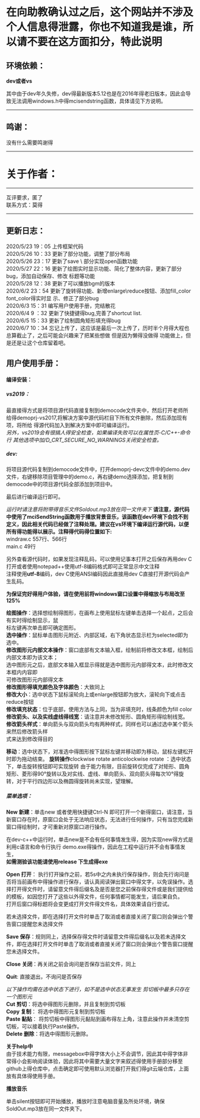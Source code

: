 # 在向助教确认过之后，这个网站并不涉及个人信息得泄露，你也不知道我是谁，所以请不要在这方面扣分，特此说明
## 环境依赖：

**dev或者vs**

其中由于dev年久失修，dev得最新版本5.12也是在2016年得老旧版本，因此会导致无法调用windows.h中得mcisendstring函数，具体请见下方说明。

***

## 鸣谢：

没有什么需要鸣谢得

***

# 关于作者：

***

互评要求，匿了  
联系方式：莫得  

***

## 更新日志：

2020/5/23 19：05	 上传框架代码  
2020/5/26 10：33     更新了部分功能，调整了部分布局  
2020/5/26 23：17	 更新了save \ 部分实现open函数功能  
2020/5/27 22：16 	更新了绘图实时显示功能、简化了整体内容，更新了部分bug，添加自动保存、修改		   							 标题等功能  
2020/5/28 12：38 	更新了可以播放bgm的版本    
2020/6/2   23：54     更新了旋转得功能、新增enlarge\reduce按钮、添加fill_color font_color得实时显	  								示、修正了部分bug  
2020/6/3   15：31 	编写用户使用手册，完结散花  
2020/6/4	9  ：32	更新了快捷键得bug,完善了shortcut list.  
2020/6/5	15：33 	更新了绘制圆角矩形填充得bug  
2020/6/7	10：34	忘记上传了，这应该是最后一次上传了，历时半个月得大程也总算截止了，之后可能会兴趣来了把某些想做		但是因为懒得没做得 功能做上，但是还是让这个仓库留着吧。  

## 用户使用手册：
#### 编译安装：

##### vs2019：

最直接得方式是将项目源代码直接复制到democode文件夹中，然后打开老师所给得demoprj-vs2017,将解决方案中源代码栏目下所有文件删除，然后添加现有项，将所给 得源代码加入到解决方案中即可编译运行。  
*另外，vs2019会有很搞人得安全检查，如果编译失败可以在属性页-C/C++-命令行 其他选项中加/D_CRT_SECURE_NO_WARNINGS关闭安全检查。*   
##### dev:
将项目源代码复制到democode文件中，打开demoprj-devc文件中的demo.dev文件，右键移除项目管理中的demo.c，再右键demo选择添加，把复制到democode中的项目源代码全部添加到项目中。  

最后进行编译运行即可。  



*运行时请注意将附带得音乐文件Soldout.mp3放在同一文件夹下* 
**请注意，源代码中使用了mciSendString函数用于播放背景音乐，该函数在dev环境下会找不到定义，因此相关代码已经做了注释处理。建议在vs环境下编译运行源代码，以便所有得功能得以展示。注释得代码得位置如下:**  
windraw.c 557行、566行   
main.c       49行  

另外查看源代码时，如果发现注释乱码，可以使用记事本打开之后保存再用dev C打开或者使用notepad++使用utf-8编码格式即可正常显示中文注释  
注释使用**utf-8**编码，dev C使用ANSI编码因此直接用dev C直接打开源代码会产生乱码。  

**为保证完好得用户体验，请在使用前将windows窗口设置中得缩放与布局改至125%**  


**绘图操作**：选择想绘制得图形，在画布上使用鼠标左键单击选择一个起点，之后会有实时得绘制显示，鼠	  
		标左键再次单击即可确定图形。  
**选中操作**：鼠标单击图形元附近、内部区域，右下角状态显示栏为selected即为选中。  
**修改图形元内部文本操作**：窗口底部有文本输入框，绘制前将修改文本框，绘制后内部文本即为该文本；		
			选中图形元之后，底部文本输入框显示得就是选中图形元内部得文本，此时修改文本框内内容即			 
			可修改图形元内部得文本  
**修改图形得填充颜色及字体颜色**：大致同上  
**修改大小**：选中状态下鼠标滚轮向上或enlarge按钮即为放大，滚轮向下或点击reduce按钮  
**修改填充状态**：位于底部，使用方法与上同，当为非填充时，线条颜色为fill color  
**修改箭头、以及实线虚线得线宽**：请注意并未修改矩形、圆角矩形得绘制线宽。   
**修改箭头样式**：单向箭头与双向箭头均有两种样式，同样也可以通过选中某个箭头来然后修改箭头样	  
式来达到修改得目的

**移动**：选中状态下，对准选中得图形按下鼠标左键并移动即为移动，鼠标左键松开时即为拖动结束。
**旋转操作**clockwise rotate anticolockwise rotate ：选中状态下，单击旋转按钮即可实现旋转
			由于能力有限，目前旋转仅完成了对矩形、圆角矩形、菱形得90°旋转以及对实线、虚线、单向箭头、双向箭头得每次10°得旋转，对于平行四边形以及椭圆得旋转尚未实现，望理解。

##### 菜单选项：

**New 新建**：单击new 或者使用快捷键Ctrl-N 即可打开一个新得窗口，请注意，当新窗口存在时，原窗口会处于无法响应状态，无法进行任何操作，只有当您完成新窗口得绘制时，才可重新对原窗口进行操作。  

在dev-c++中运行时，单击new是不会有任何事情发生得，因为实现new得方式是利用c语言和命令行执行 demo.exe得操作，因此在工程中运行并不会有事情发生，  
**如需测验该功能请使用release 下生成得exe**

**Open 打开**： 执行打开操作之前，若5s中之内未执行保存操作，则会先行询问是否将当前画布中得操作进行保存，请认真阅读弹出窗口中得文字，以免误操作。选择打开得文件时，请留意文件得后缀名及是否是您之前保存得文件或是我们提供给的模板，如因您打开了这些以外得文件，任何事情都可能发生，请后果自负。  
打开后窗口得标题将会变更成打开文件得文件名，具体效果请自行尝试。  

若未选择文件，即在选择打开文件时单击了取消或者直接关闭了窗口则会弹出个警告窗口提醒您未选择文件

**Save 保存**：规则同上，选择保存得文件时请留意文件得后缀名以及若未选择文件，即在选择打开文件时单击了取消或者直接关闭了窗口则会弹出个警告窗口提醒您未选择文件。

**Close 关闭**：再关闭之前会询问是否保存当前文件，同上

**Quit**: 直接退出，不询问是否保存

*以下操作均需在选中状态下进行，如不是选中状态无事发生*
*剪切板中最多只存在一个图形元*  
**Cut 剪切**：将选中得图形元删除，并且复制到剪切板  
**Copy 复制**： 将选中得图形元复制到剪切板  
**Paste 黏贴**： 将剪切板中得图形元黏贴到画布得左上角，注意此操作并未清空剪切板，可以接着执行Paste操作。  
**Delete 删除**：将选中得图形元删除。  

**关于help中**  
由于技术能力有限，messagebox中得字体大小上不会调节，因此其中得字体非常得小会影响阅读体验，因此将其中需要大量文字来叙述得使用手册部分移至github上得仓库中，点击确定即可使用默认浏览器打开我们得git云端仓库，上面放有具体得使用手册。  

**播放音乐**

单击silent按钮即可开始播放，播放时注意电脑音量及所处环境，确保SoldOut.mp3放在同一文件夹下。
